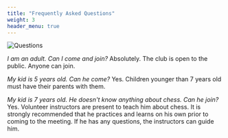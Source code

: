 ```yaml
---
title: "Frequently Asked Questions"
weight: 3
header_menu: true
---
```

![Questions](/images/questions.jpg)


_I am an adult. Can I come and join?_ 
Absolutely. The club is open to the public. Anyone can join.

_My kid is 5 years old. Can he come?_ 
Yes. Children younger than 7 years old must have their parents with them. 

_My kid is 7 years old. He doesn't know anything about chess. Can he join?_
Yes. Volunteer instructors are present to teach him about chess. It is strongly recommended that he practices and learns on his own prior to coming to the meeting. 
If he has any questions, the instructors can guide him. 
